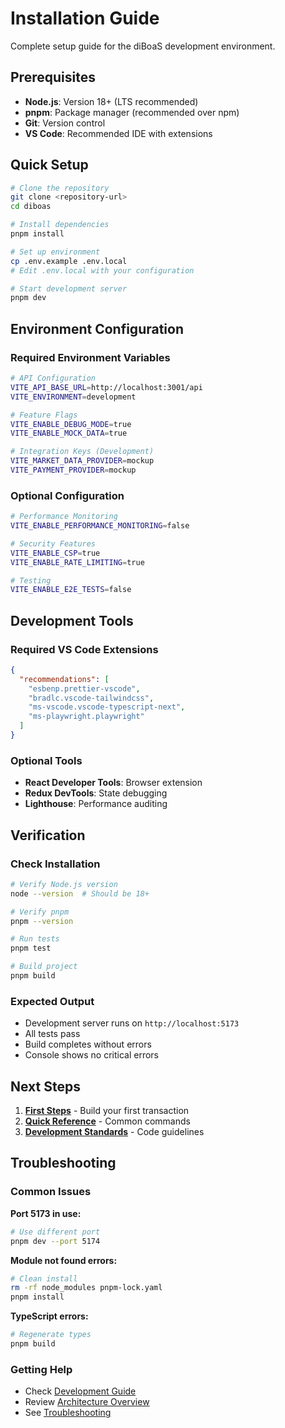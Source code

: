 # Installation Guide

Complete setup guide for the diBoaS development environment.

## Prerequisites

- **Node.js**: Version 18+ (LTS recommended)
- **pnpm**: Package manager (recommended over npm)
- **Git**: Version control
- **VS Code**: Recommended IDE with extensions

## Quick Setup

```bash
# Clone the repository
git clone <repository-url>
cd diboas

# Install dependencies
pnpm install

# Set up environment
cp .env.example .env.local
# Edit .env.local with your configuration

# Start development server
pnpm dev
```

## Environment Configuration

### Required Environment Variables

```bash
# API Configuration
VITE_API_BASE_URL=http://localhost:3001/api
VITE_ENVIRONMENT=development

# Feature Flags
VITE_ENABLE_DEBUG_MODE=true
VITE_ENABLE_MOCK_DATA=true

# Integration Keys (Development)
VITE_MARKET_DATA_PROVIDER=mockup
VITE_PAYMENT_PROVIDER=mockup
```

### Optional Configuration

```bash
# Performance Monitoring
VITE_ENABLE_PERFORMANCE_MONITORING=false

# Security Features
VITE_ENABLE_CSP=true
VITE_ENABLE_RATE_LIMITING=true

# Testing
VITE_ENABLE_E2E_TESTS=false
```

## Development Tools

### Required VS Code Extensions

```json
{
  "recommendations": [
    "esbenp.prettier-vscode",
    "bradlc.vscode-tailwindcss",
    "ms-vscode.vscode-typescript-next",
    "ms-playwright.playwright"
  ]
}
```

### Optional Tools

- **React Developer Tools**: Browser extension
- **Redux DevTools**: State debugging
- **Lighthouse**: Performance auditing

## Verification

### Check Installation

```bash
# Verify Node.js version
node --version  # Should be 18+

# Verify pnpm
pnpm --version

# Run tests
pnpm test

# Build project
pnpm build
```

### Expected Output

- Development server runs on `http://localhost:5173`
- All tests pass
- Build completes without errors
- Console shows no critical errors

## Next Steps

1. **[First Steps](./FIRST_STEPS.md)** - Build your first transaction
2. **[Quick Reference](./QUICK_REFERENCE.md)** - Common commands
3. **[Development Standards](../development/STANDARDS.md)** - Code guidelines

## Troubleshooting

### Common Issues

**Port 5173 in use:**
```bash
# Use different port
pnpm dev --port 5174
```

**Module not found errors:**
```bash
# Clean install
rm -rf node_modules pnpm-lock.yaml
pnpm install
```

**TypeScript errors:**
```bash
# Regenerate types
pnpm build
```

### Getting Help

- Check [Development Guide](../development/STANDARDS.md)
- Review [Architecture Overview](../architecture/OVERVIEW.md)
- See [Troubleshooting](./TROUBLESHOOTING.md)
